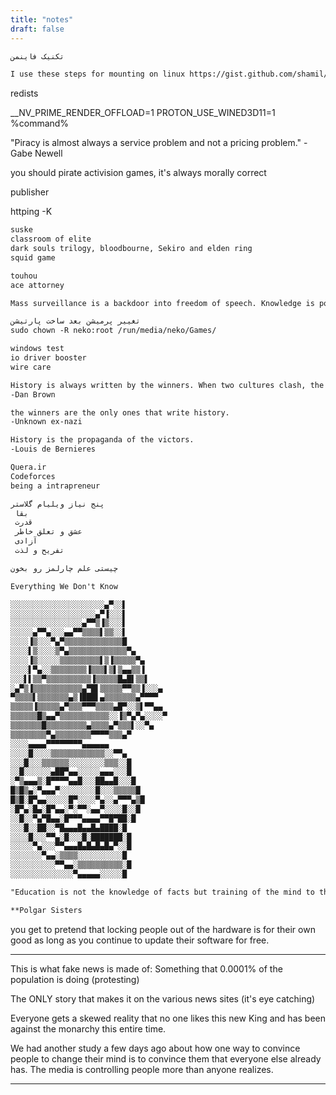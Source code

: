 ```yaml
---
title: "notes"
draft: false
---
```


```markdown
تکنیک فاینمن
```
```markdown
I use these steps for mounting on linux https://gist.github.com/shamil/62935d9b456a6f9877b5
```
redists


__NV_PRIME_RENDER_OFFLOAD=1 PROTON_USE_WINED3D11=1 %command%


"Piracy is almost always a service problem and not a pricing problem." -Gabe Newell

you should pirate activision games, it's always morally correct

publisher

httping -K


```markdown
suske
classroom of elite
dark souls trilogy, bloodbourne, Sekiro and elden ring
squid game
```

```markdown
touhou
ace attorney
```

```markdown
Mass surveillance is a backdoor into freedom of speech. Knowledge is power. Power corrupts. And absolute power corrupts absolutely.
```

```markdown
تغییر پرمیشن بعد ساخت پارتیشن
sudo chown -R neko:root /run/media/neko/Games/
```

```markdown
windows test
io driver booster 
wire care
```


```markdown
History is always written by the winners. When two cultures clash, the loser is obliterated, and the winner writes the history books-books which glorify their own cause and disparage the conquered foe. As Napoleon once said, 'What is history, but a fable agreed upon?
-Dan Brown

the winners are the only ones that write history.
-Unknown ex-nazi

History is the propaganda of the victors.
-Louis de Bernieres
```

```markdown
Quera.ir
Codeforces
being a intrapreneur
```

```markdown
پنج نیاز ویلیام گلاستر
 بقا
 قدرت
 عشق و تعلق خاطر
 آزادی
 تفریح و لذت
```

```markdown
چیستی علم چارلمز رو بخون
```

```markdown
Everything We Don't Know

```

```markdown
░░░░░░░░░░░░░░░░░░░░░▄▀░░▌
░░░░░░░░░░░░░░░░░░░▄▀▐░░░▌
░░░░░░░░░░░░░░░░▄▀▀▒▐▒░░░▌
░░░░░▄▀▀▄░░░▄▄▀▀▒▒▒▒▌▒▒░░▌
░░░░▐▒░░░▀▄▀▒▒▒▒▒▒▒▒▒▒▒▒▒█
░░░░▌▒░░░░▒▀▄▒▒▒▒▒▒▒▒▒▒▒▒▒▀▄
░░░░▐▒░░░░░▒▒▒▒▒▒▒▒▒▌▒▐▒▒▒▒▒▀▄
░░░░▌▀▄░░▒▒▒▒▒▒▒▒▐▒▒▒▌▒▌▒▄▄▒▒▐
░░░▌▌▒▒▀▒▒▒▒▒▒▒▒▒▒▐▒▒▒▒▒█▄█▌▒▒▌
░▄▀▒▐▒▒▒▒▒▒▒▒▒▒▒▄▀█▌▒▒▒▒▒▀▀▒▒▐░░░▄
▀▒▒▒▒▌▒▒▒▒▒▒▒▄▒▐███▌▄▒▒▒▒▒▒▒▄▀▀▀▀
▒▒▒▒▒▐▒▒▒▒▒▄▀▒▒▒▀▀▀▒▒▒▒▄█▀░░▒▌▀▀▄▄
▒▒▒▒▒▒█▒▄▄▀▒▒▒▒▒▒▒▒▒▒▒░░▐▒▀▄▀▄░░░░▀
▒▒▒▒▒▒▒█▒▒▒▒▒▒▒▒▒▄▒▒▒▒▄▀▒▒▒▌░░▀▄
▒▒▒▒▒▒▒▒▀▄▒▒▒▒▒▒▒▒▀▀▀▀▒▒▒▄▀
░░░░▄▄▄▄▀▀▀▀▀▀▀▀▄▄▄▄▄▄
░░░░█░░░░▒▒▒▒▒▒▒▒▒▒▒▒░░▀▀▄
░░░█░░░▒▒▒▒▒▒░░░░░░░░▒▒▒░░█
░░█░░░░░░▄██▀▄▄░░░░░▄▄▄░░░█
░▀▒▄▄▄▒░█▀▀▀▀▄▄█░░░██▄▄█░░░█
█▒█▒▄░▀▄▄▄▀░░░░░░░░█░░░▒▒▒▒▒█
█▒█░█▀▄▄░░░░░█▀░░░░▀▄░░▄▀▀▀▄▒█
░█▀▄░█▄░█▀▄▄░▀░▀▀░▄▄▀░░░░█░░█
░░█░░▀▄▀█▄▄░█▀▀▀▄▄▄▄▀▀█▀██░█
░░░█░░██░░▀█▄▄▄█▄▄█▄████░█
░░░░█░░░▀▀▄░█░░░█░███████░█
░░░░░▀▄░░░▀▀▄▄▄█▄█▄█▄█▄▀░░█
░░░░░░░▀▄▄░▒▒▒▒░░░░░░░░░░█
░░░░░░░░░░▀▀▄▄░▒▒▒▒▒▒▒▒▒▒░█
░░░░░░░░░░░░░░▀▄▄▄▄▄░░░░░█
```

```markdown
"Education is not the knowledge of facts but training of the mind to think."-Albert Einstein
```

```markdown
**Polgar Sisters

```
you get to pretend that locking people out of the hardware is for their own good as long as you continue to update their software for free. 


------------


This is what fake news is made of:
Something that 0.0001% of the population is doing (protesting)

The ONLY story that makes it on the various news sites (it's eye catching)

Everyone gets a skewed reality that no one likes this new King and has been against the monarchy this entire time.

We had another study a few days ago about how one way to convince people to change their mind is to convince them that everyone else already has. The media is controlling people more than anyone realizes.

------------------

